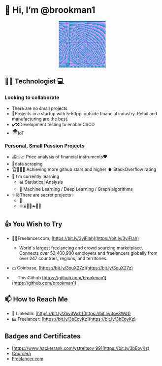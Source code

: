 # 👋 Hi, I’m @brookman1

<img
    style="display: block;
           margin-left: auto;
           margin-right: auto;
           width: 30%;"
    src="./assets/Brookman1_logo.png"
    alt="Brookman1 Logo">
</img>

## 🧑‍💻 Technologist 💻

### Looking to collaborate

- There are no small projects
- 🔧Projects in a startup with 5-50ppl outside financial industry.  Retail and manufacturing are the best.
- ✔️❌Development testing to enable CI/CD
- <img src="assets/noun-iot-7399020.png" width="4%">IoT</img>

### Personal, Small Passion Projects

- 💰📉📈 Price analysis of financial instruments❤️
- 🥄data scraping
- 🏆🥇🥈🥉 Achieving more github stars and higher ⬆️ StackOverflow rating
- 🌱 I’m currently learning
  - 📊 Statistical Analysis
  - 🤖 Machine Learning / Deep Learning / Graph algorithms
- ✨㊙️There are secret projects✨
  - 📄
  - ♾️⌛🧑‍🏭⬅️🐷💄

## 👍 You Wish to Try

- 👨‍🏭Freelancer.com, [https://bit.ly/3yjFIah](https://bit.ly/3yjFIah)
  - World's largest freelancing and crowd sourcing marketplace. Connects over 52,400,900 employers and freelancers globally from over 247 countries, regions, and territories.
- 💵 Coinbase, [https://bit.ly/3ouX27z](https://bit.ly/3ouX27z)

- <img src="assets\github-mark-white.png" width="3%" alt="GitHub Logo"> This Github</img> [https://github.com/brookman1](https://github.com/brookman1)

## 📫 How to Reach Me

- 💼 LinkedIn: [https://bit.ly/3ov3Wd1](https://bit.ly/3ov3Wd1)
- 📟 Freelancer: [https://bit.ly/3bEoyKz](https://bit.ly/3bEoyKz)

## Badges and Certificates

- [https://www.hackerrank.com/ystreltsov_99](https://bit.ly/3bEoyKz)
- [Courcera](courcera.com)
- [Freelancer.com](freelancer.com)

<!---
brookman1/brookman1 is a ✨ special ✨ repository because its `README.md` (this file) appears on your GitHub profile.
You can click the Preview link to take a look at your changes.
--->

